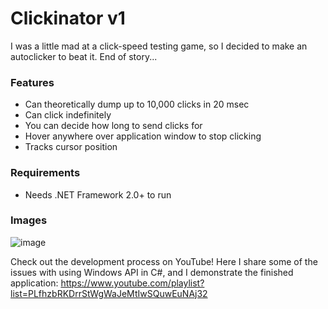 # Clickinator v1
I was a little mad at a click-speed testing game, so I decided to make an autoclicker to beat it.
End of story...

### Features
- Can theoretically dump up to 10,000 clicks in 20 msec
- Can click indefinitely
- You can decide how long to send clicks for
- Hover anywhere over application window to stop clicking
- Tracks cursor position

### Requirements
- Needs .NET Framework 2.0+ to run

### Images
![image](https://github.com/user-attachments/assets/4e0a007b-a18a-4bba-a38e-ec8782d14bab)


Check out the development process on YouTube!
Here I share some of the issues with using Windows API in C#, and I demonstrate the finished application: https://www.youtube.com/playlist?list=PLfhzbRKDrrStWgWaJeMtIwSQuwEuNAj32
